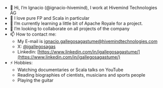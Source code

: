 - 👋 Hi, I’m Ignacio (@ignacio-hivemind), I work at Hivemind Technologies AG
- 👀 I love pure FP and Scala in particular
- 🌱 I’m currently learning a little bit of Apache Royale for a project.
- 💞️ I’m looking to collaborate on all projects of the company
- 📫 How to contact me:
  - My E-mail is [ignacio.gallegosagastume@hivemindtechnologies.com](mailto:ignacio.gallegosagastume@hivemindtechnologies.com)
  - X: [@igallegosagas](https://x.com/igallegosagas)
  - Linkedin: [https://www.linkedin.com/in/igallegosagastume/](https://www.linkedin.com/in/igallegosagastume/)
- ⚡ Hobbies:
  - Watching documentaries or Scala talks on YouTube
  - Reading biographies of cientists, musicians and sports people
  - Playing the guitar
  

<!---
ignacio-hivemind/ignacio-hivemind is a ✨ special ✨ repository because its `README.md` (this file) appears on your GitHub profile.
You can click the Preview link to take a look at your changes.
--->

